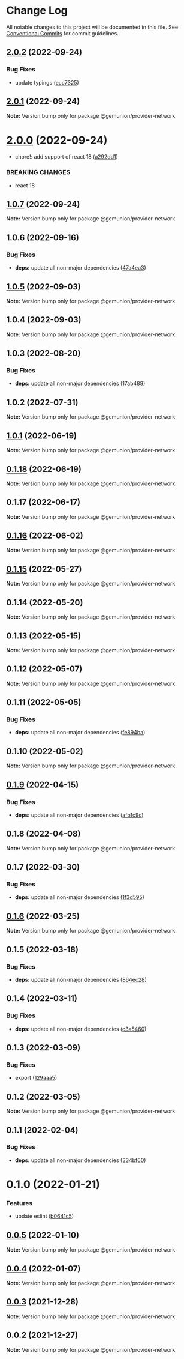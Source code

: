 # Change Log

All notable changes to this project will be documented in this file.
See [Conventional Commits](https://conventionalcommits.org) for commit guidelines.

## [2.0.2](https://github.com/gemunion/common-packages/compare/@gemunion/provider-network@2.0.1...@gemunion/provider-network@2.0.2) (2022-09-24)


### Bug Fixes

* update typings ([ecc7325](https://github.com/gemunion/common-packages/commit/ecc7325c9efa1be63ec9d8c924145637bef4681c))





## [2.0.1](https://github.com/gemunion/common-packages/compare/@gemunion/provider-network@2.0.0...@gemunion/provider-network@2.0.1) (2022-09-24)

**Note:** Version bump only for package @gemunion/provider-network





# [2.0.0](https://github.com/gemunion/common-packages/compare/@gemunion/provider-network@1.0.6...@gemunion/provider-network@2.0.0) (2022-09-24)


* chore!: add support of react 18 ([a292dd1](https://github.com/gemunion/common-packages/commit/a292dd1097084f8833b3e445dcf245789c9bd4ed))


### BREAKING CHANGES

* react 18





## [1.0.7](https://github.com/gemunion/common-packages/compare/@gemunion/provider-network@1.0.6...@gemunion/provider-network@1.0.7) (2022-09-24)

**Note:** Version bump only for package @gemunion/provider-network





## 1.0.6 (2022-09-16)


### Bug Fixes

* **deps:** update all non-major dependencies ([47a4ea3](https://github.com/gemunion/common-packages/commit/47a4ea3eda898fdc5b67c6fc73fc6e8ee90ca55d))





## [1.0.5](https://github.com/gemunion/common-packages/compare/@gemunion/provider-network@1.0.4...@gemunion/provider-network@1.0.5) (2022-09-03)

**Note:** Version bump only for package @gemunion/provider-network





## 1.0.4 (2022-09-03)

**Note:** Version bump only for package @gemunion/provider-network





## 1.0.3 (2022-08-20)


### Bug Fixes

* **deps:** update all non-major dependencies ([17ab489](https://github.com/gemunion/common-packages/commit/17ab4898f95628fa11aad359f272510afe5a784e))





## 1.0.2 (2022-07-31)

**Note:** Version bump only for package @gemunion/provider-network





## [1.0.1](https://github.com/gemunion/common-packages/compare/@gemunion/provider-network@0.1.18...@gemunion/provider-network@1.0.1) (2022-06-19)

**Note:** Version bump only for package @gemunion/provider-network





## [0.1.18](https://github.com/gemunion/common-packages/compare/@gemunion/provider-network@0.1.17...@gemunion/provider-network@0.1.18) (2022-06-19)

**Note:** Version bump only for package @gemunion/provider-network





## 0.1.17 (2022-06-17)

**Note:** Version bump only for package @gemunion/provider-network





## [0.1.16](https://github.com/gemunion/common-packages/compare/@gemunion/provider-network@0.1.15...@gemunion/provider-network@0.1.16) (2022-06-02)

**Note:** Version bump only for package @gemunion/provider-network





## [0.1.15](https://github.com/gemunion/common-packages/compare/@gemunion/provider-network@0.1.14...@gemunion/provider-network@0.1.15) (2022-05-27)

**Note:** Version bump only for package @gemunion/provider-network





## 0.1.14 (2022-05-20)

**Note:** Version bump only for package @gemunion/provider-network





## 0.1.13 (2022-05-15)

**Note:** Version bump only for package @gemunion/provider-network





## 0.1.12 (2022-05-07)

**Note:** Version bump only for package @gemunion/provider-network





## 0.1.11 (2022-05-05)


### Bug Fixes

* **deps:** update all non-major dependencies ([fe894ba](https://github.com/gemunion/common-packages/commit/fe894ba67ef1ca2c9d4012b4f45b69691409f5fd))





## 0.1.10 (2022-05-02)

**Note:** Version bump only for package @gemunion/provider-network





## [0.1.9](https://github.com/gemunion/common-packages/compare/@gemunion/provider-network@0.1.8...@gemunion/provider-network@0.1.9) (2022-04-15)


### Bug Fixes

* **deps:** update all non-major dependencies ([afb1c9c](https://github.com/gemunion/common-packages/commit/afb1c9c2ecc62b6c0624a95205be0a422bbe3406))





## 0.1.8 (2022-04-08)

**Note:** Version bump only for package @gemunion/provider-network





## 0.1.7 (2022-03-30)


### Bug Fixes

* **deps:** update all non-major dependencies ([1f3d595](https://github.com/gemunion/common-packages/commit/1f3d595c8dbc0fd08b82560773fef1406438a541))





## [0.1.6](https://github.com/gemunion/common-packages/compare/@gemunion/provider-network@0.1.5...@gemunion/provider-network@0.1.6) (2022-03-25)

**Note:** Version bump only for package @gemunion/provider-network





## 0.1.5 (2022-03-18)


### Bug Fixes

* **deps:** update all non-major dependencies ([864ec28](https://github.com/gemunion/common-packages/commit/864ec28ee38a996f46c2148101c17c3f3fb06b8d))





## 0.1.4 (2022-03-11)


### Bug Fixes

* **deps:** update all non-major dependencies ([c3a5460](https://github.com/gemunion/common-packages/commit/c3a54609fe7de1cc259bff17aea9639f8193f2d7))





## 0.1.3 (2022-03-09)


### Bug Fixes

* export ([129aaa5](https://github.com/gemunion/common-packages/commit/129aaa54ac01e0eac630d7a7675277ae4cc8ed19))





## 0.1.2 (2022-03-05)

**Note:** Version bump only for package @gemunion/provider-network





## 0.1.1 (2022-02-04)


### Bug Fixes

* **deps:** update all non-major dependencies ([334bf60](https://github.com/gemunion/common-packages/commit/334bf608ae483d879f0edc1e17b64fd2b1141499))





# 0.1.0 (2022-01-21)


### Features

* update eslint ([b0641c5](https://github.com/gemunion/common-packages/commit/b0641c56905cea9c017b32b1d0ddc3672822b268))





## [0.0.5](https://github.com/gemunion/common-packages/compare/@gemunion/provider-network@0.0.4...@gemunion/provider-network@0.0.5) (2022-01-10)

**Note:** Version bump only for package @gemunion/provider-network





## [0.0.4](https://github.com/gemunion/common-packages/compare/@gemunion/provider-network@0.0.3...@gemunion/provider-network@0.0.4) (2022-01-07)

**Note:** Version bump only for package @gemunion/provider-network





## [0.0.3](https://github.com/gemunion/common-packages/compare/@gemunion/provider-network@0.0.2...@gemunion/provider-network@0.0.3) (2021-12-28)

**Note:** Version bump only for package @gemunion/provider-network





## 0.0.2 (2021-12-27)

**Note:** Version bump only for package @gemunion/provider-network
